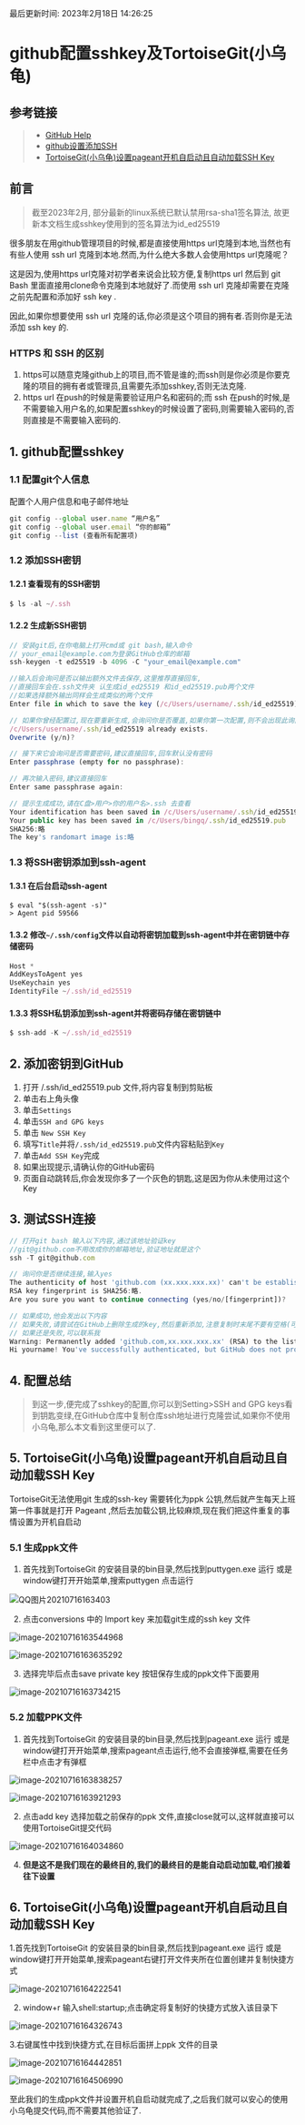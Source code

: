 最后更新时间: 2023年2月18日 14:26:25

# github配置sshkey及TortoiseGit(小乌龟)

## 参考链接

>- [GitHub Help](https://help.github.com/articles/connecting-to-github-with-ssh/)
>- [github设置添加SSH](http://www.cnblogs.com/ayseeing/p/3572582.html)
>- [TortoiseGit(小乌龟)设置pageant开机自启动且自动加载SSH Key](https://blog.csdn.net/qq_41194534/article/details/86478627)

## 前言

> 截至2023年2月, 部分最新的linux系统已默认禁用rsa-sha1签名算法, 故更新本文档生成sshkey使用到的签名算法为id_ed25519

很多朋友在用github管理项目的时候,都是直接使用https url克隆到本地,当然也有有些人使用 ssh url 克隆到本地.然而,为什么绝大多数人会使用https url克隆呢？

这是因为,使用https url克隆对初学者来说会比较方便,复制https url 然后到 git Bash 里面直接用clone命令克隆到本地就好了.而使用 ssh url 克隆却需要在克隆之前先配置和添加好 ssh key .

因此,如果你想要使用 ssh url 克隆的话,你必须是这个项目的拥有者.否则你是无法添加 ssh key 的.

### HTTPS 和 SSH 的区别

1. https可以随意克隆github上的项目,而不管是谁的;而ssh则是你必须是你要克隆的项目的拥有者或管理员,且需要先添加sshkey,否则无法克隆.
2. https url 在push的时候是需要验证用户名和密码的;而 ssh 在push的时候,是不需要输入用户名的,如果配置sshkey的时候设置了密码,则需要输入密码的,否则直接是不需要输入密码的.

## 1. github配置sshkey

### 1.1 配置git个人信息

配置个人用户信息和电子邮件地址

```javascript
git config --global user.name “用户名”
git config --global user.email “你的邮箱”
git config --list (查看所有配置项)
```

### 1.2 添加SSH密钥

#### 1.2.1 查看现有的SSH密钥

```javascript
$ ls -al ~/.ssh
```

#### 1.2.2 生成新SSH密钥

```javascript
// 安装git后,在你电脑上打开cmd或 git bash,输入命令
// your_email@example.com为登录GitHub仓库的邮箱
ssh-keygen -t ed25519 -b 4096 -C "your_email@example.com"

//输入后会询问是否以输出额外文件去保存,这里推荐直接回车,
//直接回车会在.ssh文件夹 认生成id_ed25519 和id_ed25519.pub两个文件
//如果选择额外输出同样会生成类似的两个文件
Enter file in which to save the key (/c/Users/username/.ssh/id_ed25519):

// 如果你曾经配置过,现在要重新生成,会询问你是否覆盖,如果你第一次配置,则不会出现此询问
/c/Users/username/.ssh/id_ed25519 already exists.
Overwrite (y/n)?

// 接下来它会询问是否需要密码,建议直接回车,回车默认没有密码
Enter passphrase (empty for no passphrase):

// 再次输入密码,建议直接回车
Enter same passphrase again:

// 提示生成成功,请在C盘>用户>你的用户名>.ssh 去查看
Your identification has been saved in /c/Users/username/.ssh/id_ed25519
Your public key has been saved in /c/Users/bingq/.ssh/id_ed25519.pub
SHA256:略
The key's randomart image is:略
```

### 1.3 将SSH密钥添加到ssh-agent

#### 1.3.1 在后台启动ssh-agent

```
$ eval "$(ssh-agent -s)"
> Agent pid 59566
```

#### 1.3.2 修改`~/.ssh/config`文件以自动将密钥加载到ssh-agent中并在密钥链中存储密码

```javascript
Host *
AddKeysToAgent yes
UseKeychain yes
IdentityFile ~/.ssh/id_ed25519
```

#### 1.3.3 将SSH私钥添加到ssh-agent并将密码存储在密钥链中

```javascript
$ ssh-add -K ~/.ssh/id_ed25519
```

## 2. 添加密钥到GitHub

1. 打开 /.ssh/id_ed25519.pub 文件,将内容复制到剪贴板
2. 单击右上角头像
3. 单击`Settings`
4. 单击`SSH and GPG keys`
5. 单击 `New SSH Key`
6. 填写`Title`并将`/.ssh/id_ed25519.pub`文件内容粘贴到`Key`
7. 单击`Add SSH Key`完成
8. 如果出现提示,请确认你的GitHub密码
9. 页面自动跳转后,你会发现你多了一个灰色的钥匙,这是因为你从未使用过这个Key

## 3. 测试SSH连接

```javascript
// 打开git bash 输入以下内容,通过该地址验证key
//git@github.com不用改成你的邮箱地址,验证地址就是这个
ssh -T git@github.com

// 询问你是否继续连接,输入yes
The authenticity of host 'github.com (xx.xxx.xxx.xx)' can't be established.
RSA key fingerprint is SHA256:略.
Are you sure you want to continue connecting (yes/no/[fingerprint])?

// 如果成功,他会发出以下内容
// 如果失败,请尝试在GitHub上删除生成的key,然后重新添加,注意复制时末尾不要有空格(可能会影响)
// 如果还是失败,可以联系我
Warning: Permanently added 'github.com,xx.xxx.xxx.xx' (RSA) to the list of known hosts
Hi yourname! You've successfully authenticated, but GitHub does not provide shell access.
```

## 4. 配置总结

> 到这一步,便完成了sshkey的配置,你可以到Setting>SSH and GPG keys看到钥匙变绿,在GitHub仓库中复制仓库ssh地址进行克隆尝试,如果你不使用小乌龟,那么本文看到这里便可以了.

## 5. TortoiseGit(小乌龟)设置pageant开机自启动且自动加载SSH Key

TortoiseGit无法使用git 生成的ssh-key 需要转化为ppk 公钥,然后就产生每天上班第一件事就是打开 Pageant ,然后去加载公钥,比较麻烦,现在我们把这件重复的事情设置为开机自启动

### 5.1 生成ppk文件

1. 首先找到TortoiseGit 的安装目录的bin目录,然后找到puttygen.exe 运行 或是 window键打开开始菜单,搜索puttygen 点击运行

![QQ图片20210716163403](/static/img/github配置sshkey及TortoiseGit(小乌龟)/1.png)

2. 点击conversions 中的 Import key 来加载git生成的ssh key 文件

![image-20210716163544968](/static/img/github配置sshkey及TortoiseGit(小乌龟)/2.png)

![image-20210716163635292](/static/img/github配置sshkey及TortoiseGit(小乌龟)/3.png)

3. 选择完毕后点击save private key 按钮保存生成的ppk文件下面要用

![image-20210716163734215](/static/img/github配置sshkey及TortoiseGit(小乌龟)/4.png)

### 5.2 加载PPK文件

1. 首先找到TortoiseGit 的安装目录的bin目录,然后找到pageant.exe 运行 或是 window键打开开始菜单,搜索pageant点击运行,他不会直接弹框,需要在任务栏中点击才有弹框

![image-20210716163838257](/static/img/github配置sshkey及TortoiseGit(小乌龟)/5.png)

![image-20210716163921293](/static/img/github配置sshkey及TortoiseGit(小乌龟)/6.png)

2. 点击add key 选择加载之前保存的ppk 文件,直接close就可以,这样就直接可以使用TortoiseGit提交代码

![image-20210716164034860](/static/img/github配置sshkey及TortoiseGit(小乌龟)/7.png)

4. **但是这不是我们现在的最终目的,我们的最终目的是能自动启动加载,咱们接着往下设置**

## 6. TortoiseGit(小乌龟)设置pageant开机自启动且自动加载SSH Key

1.首先找到TortoiseGit 的安装目录的bin目录,然后找到pageant.exe 运行 或是 window键打开开始菜单,搜索pageant右键打开文件夹所在位置创建并复制快捷方式

![image-20210716164222541](/static/img/github配置sshkey及TortoiseGit(小乌龟)/8.png)

2. window+r 输入shell:startup;点击确定将复制好的快捷方式放入该目录下

![image-20210716164326743](/static/img/github配置sshkey及TortoiseGit(小乌龟)/9.png)

3.右键属性中找到快捷方式,在目标后面拼上ppk 文件的目录

![image-20210716164442851](/static/img/github配置sshkey及TortoiseGit(小乌龟)/10.png)

![image-20210716164506990](/static/img/github配置sshkey及TortoiseGit(小乌龟)/11.png)

至此我们的生成ppk文件并设置开机自启动就完成了,之后我们就可以安心的使用小乌龟提交代码,而不需要其他验证了.